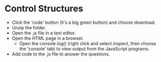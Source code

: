 # Control Structures
* Click the 'code' button (it's a big green button) and choose download.
* Unzip the folder.
* Open the .js file in a text editor.
* Open the HTML page in a browser.
	- Open the console.log() (right click and select inspect, then choose the 'console' tab) to view output from the JavaScript programs.
* Add code to the .js file to answer the questions.
